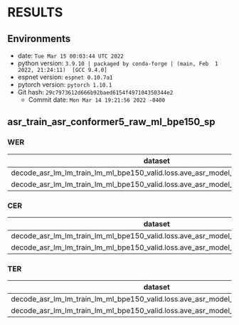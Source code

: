 <!-- Generated by scripts/utils/show_asr_result.sh -->
# RESULTS
## Environments
- date: `Tue Mar 15 00:03:44 UTC 2022`
- python version: `3.9.10 | packaged by conda-forge | (main, Feb  1 2022, 21:24:11)  [GCC 9.4.0]`
- espnet version: `espnet 0.10.7a1`
- pytorch version: `pytorch 1.10.1`
- Git hash: `29c7973612d666b92baed6154f497104350344e2`
  - Commit date: `Mon Mar 14 19:21:56 2022 -0400`

## asr_train_asr_conformer5_raw_ml_bpe150_sp
### WER

|dataset|Snt|Wrd|Corr|Sub|Del|Ins|Err|S.Err|
|---|---|---|---|---|---|---|---|---|
|decode_asr_lm_lm_train_lm_ml_bpe150_valid.loss.ave_asr_model_valid.acc.ave/dev_ml|254|1662|58.1|37.4|4.5|3.0|44.9|83.1|
|decode_asr_lm_lm_train_lm_ml_bpe150_valid.loss.ave_asr_model_valid.acc.ave/test_ml|1894|11542|56.8|37.6|5.6|2.5|45.6|81.5|

### CER

|dataset|Snt|Wrd|Corr|Sub|Del|Ins|Err|S.Err|
|---|---|---|---|---|---|---|---|---|
|decode_asr_lm_lm_train_lm_ml_bpe150_valid.loss.ave_asr_model_valid.acc.ave/dev_ml|254|15365|89.7|5.6|4.7|1.7|12.0|83.1|
|decode_asr_lm_lm_train_lm_ml_bpe150_valid.loss.ave_asr_model_valid.acc.ave/test_ml|1894|107485|89.2|5.7|5.0|1.7|12.4|81.5|

### TER

|dataset|Snt|Wrd|Corr|Sub|Del|Ins|Err|S.Err|
|---|---|---|---|---|---|---|---|---|
|decode_asr_lm_lm_train_lm_ml_bpe150_valid.loss.ave_asr_model_valid.acc.ave/dev_ml|254|9560|84.0|10.3|5.7|1.6|17.7|81.5|
|decode_asr_lm_lm_train_lm_ml_bpe150_valid.loss.ave_asr_model_valid.acc.ave/test_ml|1894|67113|83.5|10.3|6.2|1.6|18.1|80.5|

